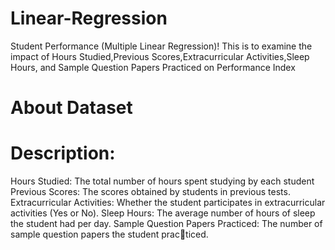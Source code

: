 # Linear-Regression
Student Performance (Multiple Linear Regression)! This is to examine the impact of Hours Studied,Previous Scores,Extracurricular Activities,Sleep Hours, and Sample Question Papers Practiced on Performance Index
# About Dataset
# Description:
Hours Studied: The total number of hours spent studying by each student
Previous Scores: The scores obtained by students in previous tests.
Extracurricular Activities: Whether the student participates in extracurricular activities (Yes
or No).
Sleep Hours: The average number of hours of sleep the student had per day.
Sample Question Papers Practiced: The number of sample question papers the student practiced.
